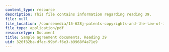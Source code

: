 ```yaml
---
content_type: resource
description: This file contains information regarding reading 39.
file: null
file_location: /coursemedia/15-628j-patents-copyrights-and-the-law-of-intellectual-property-spring-2013/326f32badfac99bff6e3b9968f4a71e9_MIT15_628JS13_read40.pdf
file_type: application/pdf
resourcetype: Document
title: Sample agreement documents, Reading 39
uid: 326f32ba-dfac-99bf-f6e3-b9968f4a71e9
---
```

